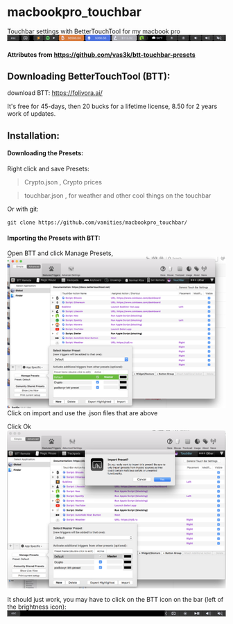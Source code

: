 # macbookpro_touchbar
Touchbar settings with BetterTouchTool for my macbook pro
<img src="https://github.com/vanities/macbookpro_touchbar/blob/master/touchbar.png">

#### Attributes from https://github.com/vas3k/btt-touchbar-presets

## Downloading BetterTouchTool (BTT):

download BTT:
https://folivora.ai/


It's free for 45-days, then 20 bucks for a lifetime license, 8.50 for 2 years work of updates.


## Installation:

#### Downloading the Presets:
Right click and save Presets:
>Crypto.json , Crypto prices

>touchbar.json , for weather and other cool things on the touchbar

Or with git:
```
git clone https://github.com/vanities/macbookpro_touchbar/

```

#### Importing the Presets with BTT:
Open BTT and click Manage Presets,
<img src="https://github.com/vanities/macbookpro_touchbar/blob/master/manage%20preset.png">
Click on import and use the .json files that are above

Click Ok
<img src="https://github.com/vanities/macbookpro_touchbar/blob/master/whatever.png">

It should just work, you may have to click on the BTT icon on the bar (left of the brightness icon):
<img src="https://github.com/vanities/macbookpro_touchbar/blob/master/clickbtt.png">

